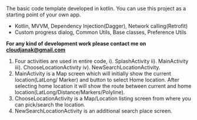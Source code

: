 The basic code template developed in kotlin. You can use this project as a starting point of your own app.

- Kotlin, MVVM, Dependency Injection(Dagger), Network calling(Retrofit)
- Custom progress dialog, Common Utils, Base classes, Preference Utils

**For any kind of development work please contact me on cloudjanak@gmail.com**


1. Four activities are used in entire code, i). SplashActivity ii). MainActivity iii). ChooseLocationActivity iv). NewSearchLocationActivity.
2. MainActivity is a Map screen which will initially show the current location(LatLong/ Marker) and button to select Home location. After selecting home location it will show the route between current and home location(LatLong/Distance/Markers/Polyline).
3. ChooseLocationActivity is a Map/Location listing screen from where you can pick/search the location.
4. NewSearchLocationActivity is an additional search place screen.